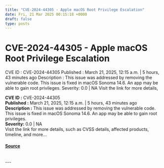 ```yaml
---
title: "CVE-2024-44305 - Apple macOS Root Privilege Escalation"
date: Fri, 21 Mar 2025 00:15:18 +0000
draft: false
type: posts
---
```

# CVE-2024-44305 - Apple macOS Root Privilege Escalation





 CVE ID : CVE-2024-44305 Published : March 21, 2025, 12:15 a.m. | 5 hours, 43 minutes ago Description : This issue was addressed by removing the vulnerable code. This issue is fixed in macOS Sonoma 14.6. An app may be able to gain root privileges. Severity: 0.0 | NA Visit the link for more details,

**CVE ID :** CVE-2024-44305  
**Published :** March 21, 2025, 12:15 a.m. | 5 hours, 43 minutes ago  
**Description :** This issue was addressed by removing the vulnerable code. This issue is fixed in macOS Sonoma 14.6. An app may be able to gain root privileges.  
**Severity:** 0.0 | NA  
Visit the link for more details, such as CVSS details, affected products, timeline, and more...

#### [Source](https://cvefeed.io/vuln/detail/CVE-2024-44305)

<br/>
---
